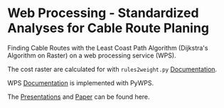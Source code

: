 # Web Processing - Standardized Analyses for Cable Route Planing

Finding Cable Routes with the Least Coast Path Algorithm (Dijkstra's Algorithm on Raster)
on a web processing service (WPS).

The cost raster are calculated for with `rules2weight.py` [Documentation](/src/documentation_cost_raster_generation.md).

WPS [Documentation](/src/pywps_docu.md) is implemented with PyWPS.

The [Presentations](/presentations/20221202_seh_midterm.pdf) and [Paper](/paper/paper-CableRoute.pdf) can be found here.